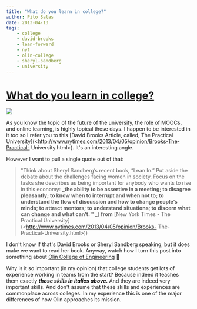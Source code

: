 ```yaml
---
title: "What do you learn in college?"
author: Pito Salas
date: 2013-04-13
tags:
    - college
    - david-brooks
    - lean-forward
    - nyt
    - olin-college
    - sheryl-sandberg
    - university
---
```

# [What do you learn in college?](None)




![](https://i0.wp.com/www.vias.org/glazebrook_practphys/img/glazebrook_practical_physics-584.png?w=584)

As you know the topic of the future of the university, the role of MOOCs, and
online learning, is highly topical these days. I happen to be interested in it
too so I refer you to this [David Brooks Article, called, The Practical
University](<http://www.nytimes.com/2013/04/05/opinion/Brooks-The-Practical-
University.html>). It's an interesting angle.

However I want to pull a single quote out of that:

> "Think about Sheryl Sandberg’s recent book, “Lean In.” Put aside the debate
> about the challenges facing women in society. Focus on the tasks she
> describes as being important for anybody who wants to rise in this economy:
> **_the ability to be assertive in a meeting; to disagree pleasantly; to know
> when to interrupt and when not to; to understand the flow of discussion and
> how to change people’s minds; to attract mentors; to understand situations;
> to discern what can change and what can’t. " _**( **from** [New York Times -
> The Practical University](<http://www.nytimes.com/2013/04/05/opinion/Brooks-
> The-Practical-University.html>))

I don't know if that's David Brooks or Sheryl Sandberg speaking, but it does
make we want to read her book. Anyway, watch how I turn this post into
something about [Olin College of Engineering](<http://www.olin.edu>) 🙂

Why is it so important (in my opinion) that college students get lots of
experience working in teams from the start? Because indeed it teaches them
exactly **_those skills in italics above._** And they are indeed very
important skills. And don't assume that these skills and experiences are
commonplace across colleges. In my experience this is one of the major
differences of how Olin approaches its mission.


